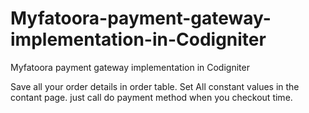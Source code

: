 # Myfatoora-payment-gateway-implementation-in-Codigniter
Myfatoora payment  gateway implementation in Codigniter

Save all your order details in order table.
Set All constant values in the contant page.
just call do payment method when you checkout time.

